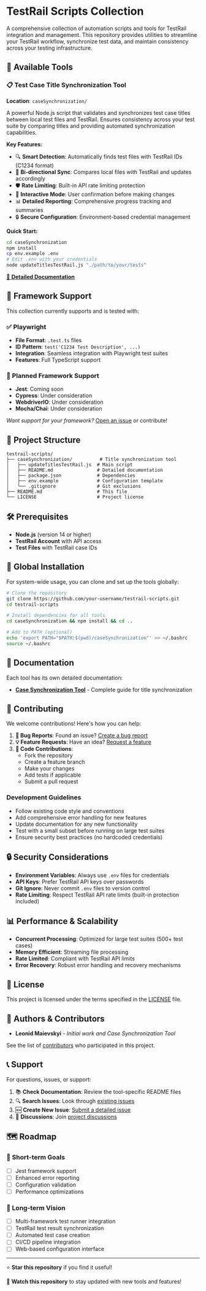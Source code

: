 # TestRail Scripts Collection

A comprehensive collection of automation scripts and tools for TestRail integration and management. This repository provides utilities to streamline your TestRail workflow, synchronize test data, and maintain consistency across your testing infrastructure.

## 🚀 Available Tools

### 📋 Test Case Title Synchronization Tool
**Location**: `caseSynchronization/`

A powerful Node.js script that validates and synchronizes test case titles between local test files and TestRail. Ensures consistency across your test suite by comparing titles and providing automated synchronization capabilities.

**Key Features:**
- 🔍 **Smart Detection**: Automatically finds test files with TestRail IDs (C1234 format)
- 🔄 **Bi-directional Sync**: Compares local files with TestRail and updates accordingly  
- 🛡️ **Rate Limiting**: Built-in API rate limiting protection
- 🎯 **Interactive Mode**: User confirmation before making changes
- 📊 **Detailed Reporting**: Comprehensive progress tracking and summaries
- 🔒 **Secure Configuration**: Environment-based credential management

**Quick Start:**
```bash
cd caseSynchronization
npm install
cp env.example .env
# Edit .env with your credentials
node updateTitlesTestRail.js "./path/to/your/tests"
```

[📖 **Detailed Documentation**](./caseSynchronization/README.md)

## 🧪 Framework Support

This collection currently supports and is tested with:

### ✅ Playwright
- **File Format**: `.test.ts` files
- **ID Pattern**: `test('C1234 Test Description', ...)`
- **Integration**: Seamless integration with Playwright test suites
- **Features**: Full TypeScript support

### 🔮 Planned Framework Support
- **Jest**: Coming soon
- **Cypress**: Under consideration  
- **WebdriverIO**: Under consideration
- **Mocha/Chai**: Under consideration

*Want support for your framework?* [Open an issue](../../issues) or contribute!

## 📁 Project Structure

```
testrail-scripts/
├── caseSynchronization/          # Title synchronization tool
│   ├── updateTitlesTestRail.js  # Main script
│   ├── README.md                # Detailed documentation
│   ├── package.json             # Dependencies
│   ├── env.example              # Configuration template
│   └── .gitignore               # Git exclusions
├── README.md                    # This file
└── LICENSE                      # Project license
```

## 🛠️ Prerequisites

- **Node.js** (version 14 or higher)
- **TestRail Account** with API access
- **Test Files** with TestRail case IDs

## 🔧 Global Installation

For system-wide usage, you can clone and set up the tools globally:

```bash
# Clone the repository
git clone https://github.com/your-username/testrail-scripts.git
cd testrail-scripts

# Install dependencies for all tools
cd caseSynchronization && npm install && cd ..

# Add to PATH (optional)
echo 'export PATH="$PATH:$(pwd)/caseSynchronization"' >> ~/.bashrc
source ~/.bashrc
```

## 📖 Documentation

Each tool has its own detailed documentation:

- [**Case Synchronization Tool**](./caseSynchronization/README.md) - Complete guide for title synchronization

## 🤝 Contributing

We welcome contributions! Here's how you can help:

1. **🐛 Bug Reports**: Found an issue? [Create a bug report](../../issues)
2. **💡 Feature Requests**: Have an idea? [Request a feature](../../issues)
3. **🔧 Code Contributions**: 
   - Fork the repository
   - Create a feature branch
   - Make your changes
   - Add tests if applicable
   - Submit a pull request

### Development Guidelines

- Follow existing code style and conventions
- Add comprehensive error handling for new features
- Update documentation for any new functionality
- Test with a small subset before running on large test suites
- Ensure security best practices (no hardcoded credentials)

## 🔒 Security Considerations

- **Environment Variables**: Always use `.env` files for credentials
- **API Keys**: Prefer TestRail API keys over passwords
- **Git Ignore**: Never commit `.env` files to version control
- **Rate Limiting**: Respect TestRail API rate limits (built-in protection included)

## 📊 Performance & Scalability

- **Concurrent Processing**: Optimized for large test suites (500+ test cases)
- **Memory Efficient**: Streaming file processing
- **Rate Limited**: Compliant with TestRail API limits
- **Error Recovery**: Robust error handling and recovery mechanisms

## 📝 License

This project is licensed under the terms specified in the [LICENSE](./LICENSE) file.

## 👤 Authors & Contributors

- **Leonid Maievskyi** - *Initial work and Case Synchronization Tool*

See the list of [contributors](../../contributors) who participated in this project.

## 📞 Support

For questions, issues, or support:

1. 📚 **Check Documentation**: Review the tool-specific README files
2. 🔍 **Search Issues**: Look through [existing issues](../../issues)
3. 🆕 **Create New Issue**: [Submit a detailed issue](../../issues/new)
4. 💬 **Discussions**: Join [project discussions](../../discussions)

## 🗺️ Roadmap

### 🎯 Short-term Goals
- [ ] Jest framework support
- [ ] Enhanced error reporting
- [ ] Configuration validation
- [ ] Performance optimizations

### 🚀 Long-term Vision
- [ ] Multi-framework test runner integration
- [ ] TestRail test result synchronization
- [ ] Automated test case creation
- [ ] CI/CD pipeline integration
- [ ] Web-based configuration interface

---

⭐ **Star this repository** if you find it useful!

🔔 **Watch this repository** to stay updated with new tools and features!
